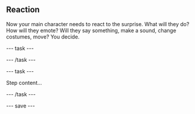 ## Reaction

Now your main character needs to react to the surprise. What will they do? How will they emote? Will they say something, make a sound, change costumes, move? You decide. 

--- task ---

--- /task ---

--- task ---

Step content...

--- /task ---

--- save ---